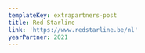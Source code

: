 ```yaml
---
templateKey: extrapartners-post
title: Red Starline
link: 'https://www.redstarline.be/nl'
yearPartner: 2021
---
```

